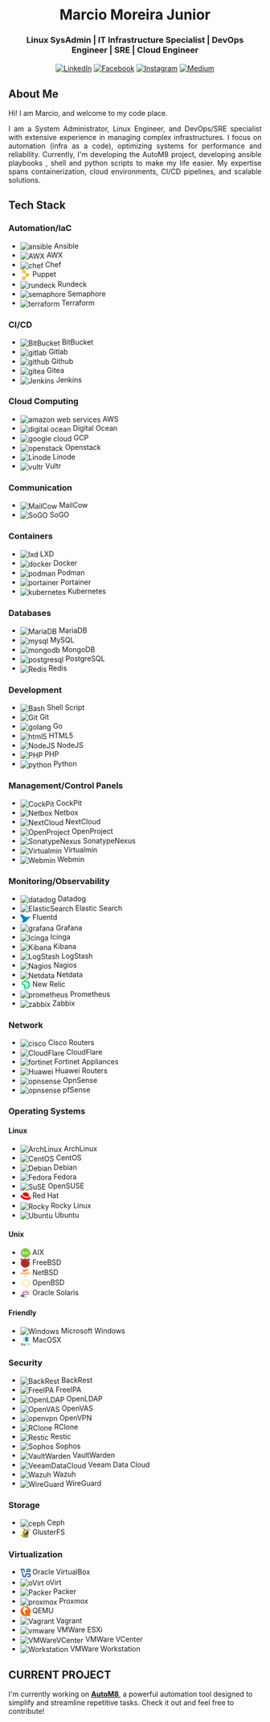 <div align="center">

# **Marcio Moreira Junior**

</div>

<div align="center">

### **Linux SysAdmin** | **IT Infrastructure Specialist** | **DevOps Engineer** | **SRE** | **Cloud Engineer**

[<img src="https://cdn.jsdelivr.net/gh/homarr-labs/dashboard-icons/svg/linkedin.svg" alt="LinkedIn" width="30" height="30" align="center">](https://www.linkedin.com/in/mdmjunior) 
[<img src="https://cdn.jsdelivr.net/gh/homarr-labs/dashboard-icons/svg/facebook.svg" alt="Facebook" width="30" height="30" align="center">](https://www.facebook.com/mdmjunior) 
[<img src="https://cdn.jsdelivr.net/gh/homarr-labs/dashboard-icons/svg/instagram.svg" alt="Instagram" width="30" height="30" align="center">](https://www.instagram.com/marciomjunior) 
[<img src="https://cdn.jsdelivr.net/gh/homarr-labs/dashboard-icons/svg/medium-light.svg" alt="Medium" width="30" height="30" align="center">](https://www.medium.com/mdmjunior)

</div>

<div align="justify">

## **About Me**

Hi! I am Marcio, and welcome to my code place.

I am a System Administrator, Linux Engineer, and DevOps/SRE specialist with extensive experience in managing complex infrastructures. I
focus on automation (infra as a code), optimizing systems for performance and reliability. Currently, I'm developing the AutoM8 project, developing ansible playbooks , shell and python scripts to make my life easier. My expertise spans containerization, cloud environments, CI/CD pipelines, and scalable solutions.

</div>

## **Tech Stack**

### **Automation/IaC**

- <img src="https://cdn.jsdelivr.net/gh/homarr-labs/dashboard-icons/svg/ansible-light.svg" alt="ansible" width="20" height="20" align="center"> Ansible
- <img src="https://cdn.jsdelivr.net/gh/homarr-labs/dashboard-icons/png/awx.png" alt="AWX" width="20" height="20" align="center"> AWX
- <img src="https://cdn.jsdelivr.net/gh/homarr-labs/dashboard-icons/svg/cyberchef.svg" alt="chef" width="20" height="20" align="center"> Chef
- <img src="images/icons/puppet-color.svg" alt="puppet" width="20" height="20" align="center"> Puppet
- <img src="https://cdn.jsdelivr.net/gh/homarr-labs/dashboard-icons/svg/rundeck.svg" alt="rundeck" width="20" height="20" align="center"> Rundeck
- <img src="https://cdn.jsdelivr.net/gh/homarr-labs/dashboard-icons/png/semaphore.png" alt="semaphore" width="20" height="20" align="center"> Semaphore
- <img src="https://cdn.jsdelivr.net/gh/homarr-labs/dashboard-icons/svg/hashicorp-terraform.svg" alt="terraform" width="20" height="20" align="center"> Terraform

### **CI/CD**

- <img src="https://cdn.jsdelivr.net/gh/homarr-labs/dashboard-icons/svg/atlassian-bitbucket.svg" alt="BitBucket" width="20" height="20" align="center"> BitBucket
- <img src="https://cdn.jsdelivr.net/gh/homarr-labs/dashboard-icons/svg/gitlab.svg" alt="gitlab" width="20" height="20" align="center"> Gitlab
- <img src="https://cdn.jsdelivr.net/gh/homarr-labs/dashboard-icons/svg/github-light.svg" alt="github" width="20" height="20" align="center"> Github
- <img src="https://cdn.jsdelivr.net/gh/homarr-labs/dashboard-icons/svg/gitea.svg" alt="gitea" width="20" height="20" align="center"> Gitea
- <img src="https://cdn.jsdelivr.net/gh/homarr-labs/dashboard-icons/svg/jenkins.svg" alt="Jenkins" width="20" height="20" align="center"> Jenkins

### **Cloud Computing**

- <img src="https://cdn.jsdelivr.net/gh/homarr-labs/dashboard-icons/svg/amazon-web-services-light.svg" alt="amazon web services" width="20" height="20" align="center"> AWS
- <img src="https://cdn.jsdelivr.net/gh/homarr-labs/dashboard-icons/svg/digital-ocean.svg" alt="digital ocean" width="20" height="20" align="center"> Digital Ocean
- <img src="https://cdn.jsdelivr.net/gh/homarr-labs/dashboard-icons/svg/google-cloud-platform.svg" alt="google cloud" width="20" height="20" align="center"> GCP
- <img src="https://cdn.jsdelivr.net/gh/homarr-labs/dashboard-icons/svg/openstack.svg" alt="openstack" width="20" height="20" align="center"> Openstack
- <img src="https://cdn.jsdelivr.net/gh/homarr-labs/dashboard-icons/svg/linode.svg" alt="Linode" width="20" height="20" align="center"> Linode
- <img src="https://cdn.jsdelivr.net/gh/homarr-labs/dashboard-icons/svg/vultr.svg" alt="vultr" width="20" height="20" align="center"> Vultr

### **Communication**

- <img src="https://cdn.jsdelivr.net/gh/homarr-labs/dashboard-icons/svg/mailcow.svg" alt="MailCow" width="20" height="20" align="center"> MailCow
- <img src="https://cdn.jsdelivr.net/gh/homarr-labs/dashboard-icons/svg/sogo.svg" alt="SoGO" width="20" height="20" align="center"> SoGO

### **Containers**

- <img src="https://cdn.jsdelivr.net/gh/selfhst/icons/svg/linuxcontainers.svg" alt="lxd" width="20" height="20" align="center"> LXD
- <img src="https://cdn.jsdelivr.net/gh/homarr-labs/dashboard-icons/svg/docker-moby.svg" alt="docker" width="20" height="20" align="center"> Docker
- <img src="https://cdn.jsdelivr.net/gh/homarr-labs/dashboard-icons/svg/podman.svg" alt="podman" width="20" height="20" align="center"> Podman
- <img src="https://cdn.jsdelivr.net/gh/homarr-labs/dashboard-icons/svg/portainer.svg" alt="portainer" width="20" height="20" align="center"> Portainer
- <img src="https://cdn.jsdelivr.net/gh/homarr-labs/dashboard-icons/svg/kubernetes.svg" alt="kubernetes" width="20" height="20" align="center"> Kubernetes

### **Databases**

- <img src="https://cdn.jsdelivr.net/gh/homarr-labs/dashboard-icons/svg/mariadb.svg" alt="MariaDB" width="20" height="20" align="center"> MariaDB
- <img src="https://cdn.jsdelivr.net/gh/homarr-labs/dashboard-icons/svg/mysql.svg" alt="mysql" width="20" height="20" align="center"> MySQL
- <img src="https://cdn.jsdelivr.net/gh/homarr-labs/dashboard-icons/svg/mongodb.svg" alt="mongodb" width="20" height="20" align="center"> MongoDB
- <img src="https://cdn.jsdelivr.net/gh/homarr-labs/dashboard-icons/svg/postgresql.svg" alt="postgresql" width="20" height="20" align="center"> PostgreSQL
- <img src="https://cdn.jsdelivr.net/gh/homarr-labs/dashboard-icons/svg/redis.svg" alt="Redis" width="20" height="20" align="center"> Redis

### **Development**

- <img src="https://cdn.jsdelivr.net/gh/homarr-labs/dashboard-icons/svg/terminal.svg" alt="Bash" width="20" height="20" align="center"> Shell Script
- <img src="https://cdn.jsdelivr.net/gh/homarr-labs/dashboard-icons/svg/git.svg" alt="Git" width="20" height="20" align="center"> Git
- <img src="https://cdn.jsdelivr.net/gh/homarr-labs/dashboard-icons/svg/go.svg" alt="golang" width="20" height="20" align="center"> Go
- <img src="https://cdn.jsdelivr.net/gh/homarr-labs/dashboard-icons/svg/html.svg" alt="html5" width="20" height="20" align="center"> HTML5
- <img src="https://cdn.jsdelivr.net/gh/homarr-labs/dashboard-icons/svg/nodejs-alt.svg" alt="NodeJS" width="20" height="20" align="center"> NodeJS
- <img src="https://cdn.jsdelivr.net/gh/homarr-labs/dashboard-icons/svg/php.svg" alt="PHP" width="20" height="20" align="center"> PHP
- <img src="https://cdn.jsdelivr.net/gh/homarr-labs/dashboard-icons/svg/python.svg" alt="python" width="20" height="20" align="center"> Python

### **Management/Control Panels**

- <img src="https://cdn.jsdelivr.net/gh/homarr-labs/dashboard-icons/svg/cockpit-light.svg" alt="CockPit" width="20" height="20" align="center"> CockPit
- <img src="https://cdn.jsdelivr.net/gh/homarr-labs/dashboard-icons/svg/netbox.svg" alt="Netbox" width="20" height="20" align="center"> Netbox
- <img src="https://cdn.jsdelivr.net/gh/homarr-labs/dashboard-icons/svg/nextcloud.svg" alt="NextCloud" width="20" height="20" align="center"> NextCloud
- <img src="https://cdn.jsdelivr.net/gh/homarr-labs/dashboard-icons/svg/openproject.svg" alt="OpenProject" width="20" height="20" align="center"> OpenProject
- <img src="https://simpleicons.org/icons/sonatype.svg" alt="SonatypeNexus" width="20" height="20" align="center"> SonatypeNexus
- <img src="https://cdn.jsdelivr.net/gh/homarr-labs/dashboard-icons/svg/virtualmin.svg" alt="Virtualmin" width="20" height="20" align="center"> Virtualmin
- <img src="https://cdn.jsdelivr.net/gh/homarr-labs/dashboard-icons/svg/webmin.svg" alt="Webmin" width="20" height="20" align="center"> Webmin

### **Monitoring/Observability**

- <img src="https://cdn.jsdelivr.net/gh/homarr-labs/dashboard-icons/svg/datadog.svg" alt="datadog" width="20" height="20" align="center"> Datadog
- <img src="https://cdn.jsdelivr.net/gh/homarr-labs/dashboard-icons/svg/elasticsearch.svg" alt="ElasticSearch" width="20" height="20" align="center"> Elastic Search
- <img src="images/icons/fluentd-color.svg" alt="fluentd" width="20" height="20" align="center"> Fluentd
- <img src="https://cdn.jsdelivr.net/gh/homarr-labs/dashboard-icons/svg/grafana.svg" alt="grafana" width="20" height="20" align="center"> Grafana
- <img src="https://cdn.jsdelivr.net/gh/homarr-labs/dashboard-icons/svg/icinga-light.svg" alt="Icinga" width="20" height="20" align="center"> Icinga
- <img src="https://cdn.jsdelivr.net/gh/homarr-labs/dashboard-icons/svg/elastic-kibana.svg" alt="Kibana" width="20" height="20" align="center"> Kibana
- <img src="https://cdn.jsdelivr.net/gh/homarr-labs/dashboard-icons/svg/elastic-logstash.svg" alt="LogStash" width="20" height="20" align="center"> LogStash
- <img src="https://cdn.jsdelivr.net/gh/homarr-labs/dashboard-icons/svg/nagios.svg" alt="Nagios" width="20" height="20" align="center"> Nagios
- <img src="https://cdn.jsdelivr.net/gh/homarr-labs/dashboard-icons/svg/netdata.svg" alt="Netdata" width="20" height="20" align="center"> Netdata
- <img src="images/icons/newrelic-color.svg" alt="new relic" width="20" height="20" align="center"> New Relic
- <img src="https://cdn.jsdelivr.net/gh/homarr-labs/dashboard-icons/svg/prometheus.svg" alt="prometheus" width="20" height="20" align="center"> Prometheus
- <img src="https://cdn.jsdelivr.net/gh/homarr-labs/dashboard-icons/svg/zabbix.svg" alt="zabbix" width="20" height="20" align="center"> Zabbix

### **Network**

- <img src="https://cdn.jsdelivr.net/gh/homarr-labs/dashboard-icons/svg/cisco.svg" alt="cisco" width="20" height="20" align="center"> Cisco Routers
- <img src="https://cdn.jsdelivr.net/gh/homarr-labs/dashboard-icons/svg/cloudflare.svg" alt="CloudFlare" width="20" height="20" align="center"> CloudFlare
- <img src="https://cdn.jsdelivr.net/gh/homarr-labs/dashboard-icons/svg/fortinet.svg" alt="fortinet" width="20" height="20" align="center"> Fortinet Appliances
- <img src="https://cdn.jsdelivr.net/gh/homarr-labs/dashboard-icons/svg/huawei.svg" alt="Huawei" width="20" height="20" align="center"> Huawei Routers
- <img src="https://cdn.jsdelivr.net/gh/homarr-labs/dashboard-icons/svg/opnsense.svg" alt="opnsense" width="20" height="20" align="center"> OpnSense
- <img src="https://cdn.jsdelivr.net/gh/homarr-labs/dashboard-icons/svg/pfsense.svg" alt="opnsense" width="20" height="20" align="center"> pfSense

### **Operating Systems**

#### Linux

- <img src="https://cdn.jsdelivr.net/gh/homarr-labs/dashboard-icons/svg/arch-linux.svg" alt="ArchLinux" width="20" height="20" align="center"> ArchLinux
- <img src="https://cdn.jsdelivr.net/gh/homarr-labs/dashboard-icons/svg/centos.svg" alt="CentOS" width="20" height="20" align="center"> CentOS
- <img src="https://cdn.jsdelivr.net/gh/homarr-labs/dashboard-icons/svg/debian-linux.svg" alt="Debian" width="20" height="20" align="center"> Debian
- <img src="https://cdn.jsdelivr.net/gh/homarr-labs/dashboard-icons/svg/fedora-alt.svg" alt="Fedora" width="20" height="20" align="center"> Fedora
- <img src="https://cdn.jsdelivr.net/gh/homarr-labs/dashboard-icons/svg/opensuse.svg" alt="SuSE" width="20" height="20" align="center"> OpenSUSE
- <img src="images/icons/redhat-color.svg" alt="Red Hat" width="20" height="20" align="center"> Red Hat
- <img src="https://cdn.jsdelivr.net/gh/homarr-labs/dashboard-icons/svg/rocky-linux.svg" alt="Rocky" width="20" height="20" align="center"> Rocky Linux
- <img src="https://cdn.jsdelivr.net/gh/homarr-labs/dashboard-icons/svg/ubuntu-linux.svg" alt="Ubuntu" width="20" height="20" align="center"> Ubuntu

#### Unix

- <img src="images/icons/aix-color.svg" alt="AIX" width="20" height="20" align="center"> AIX
- <img src="images/icons/freebsd-color.svg" alt="FreeBSD" width="20" height="20" align="center"> FreeBSD
- <img src="images/icons/netbsd-color.svg" alt="NetBSD" width="20" height="20" align="center"> NetBSD
- <img src="images/icons/openbsd-color.svg" alt="OpenBSD" width="20" height="20" align="center"> OpenBSD
- <img src="images/icons/solaris-color.svg" alt="Solaris" width="20" height="20" align="center"> Oracle Solaris

#### Friendly

- <img src="https://cdn.jsdelivr.net/gh/homarr-labs/dashboard-icons/svg/microsoft-windows.svg" alt="Windows" width="20" height="20" align="center"> Microsoft Windows
- <img src="images/icons/macos-color.svg" alt="MacOS" width="20" height="20" align="center"> MacOSX

### **Security**

- <img src="https://cdn.jsdelivr.net/gh/homarr-labs/dashboard-icons/svg/backrest-light.svg" alt="BackRest" width="20" height="20" align="center"> BackRest
- <img src="https://cdn.jsdelivr.net/gh/homarr-labs/dashboard-icons/svg/freeipa.svg" alt="FreeIPA" width="20" height="20" align="center"> FreeIPA
- <img src="https://cdn.jsdelivr.net/gh/homarr-labs/dashboard-icons/svg/openldap.svg" alt="OpenLDAP" width="20" height="20" align="center"> OpenLDAP
- <img src="https://cdn.jsdelivr.net/gh/homarr-labs/dashboard-icons/svg/openvas.svg" alt="OpenVAS" width="20" height="20" align="center"> OpenVAS
- <img src="https://cdn.jsdelivr.net/gh/homarr-labs/dashboard-icons/svg/openvpn.svg" alt="openvpn" width="20" height="20" align="center"> OpenVPN
- <img src="https://cdn.jsdelivr.net/gh/homarr-labs/dashboard-icons/svg/rclone.svg" alt="RClone" width="20" height="20" align="center"> RClone
- <img src="https://cdn.jsdelivr.net/gh/homarr-labs/dashboard-icons/png/restic.png" alt="Restic" width="20" height="20" align="center"> Restic
- <img src="https://cdn.jsdelivr.net/gh/homarr-labs/dashboard-icons/svg/sophos.svg" alt="Sophos" width="20" height="20" align="center"> Sophos
- <img src="https://cdn.jsdelivr.net/gh/homarr-labs/dashboard-icons/svg/vaultwarden-light.svg" alt="VaultWarden" width="20" height="20" align="center"> VaultWarden
- <img src="https://cdn.jsdelivr.net/gh/homarr-labs/dashboard-icons/svg/veeam.svg" alt="VeeamDataCloud" width="20" height="20" align="center"> Veeam Data Cloud
- <img src="https://cdn.jsdelivr.net/gh/homarr-labs/dashboard-icons/svg/wazuh.svg" alt="Wazuh" width="20" height="20" align="center"> Wazuh
- <img src="https://cdn.jsdelivr.net/gh/homarr-labs/dashboard-icons/svg/wireguard.svg" alt="WireGuard" width="20" height="20" align="center"> WireGuard

### **Storage**

- <img src="https://cdn.jsdelivr.net/gh/homarr-labs/dashboard-icons/svg/ceph.svg" alt="ceph" width="20" height="20" align="center"> Ceph
- <img src="images/icons/gluster-color.png" alt="glusterfs" width="20" height="20" align="center"> GlusterFS

### **Virtualization**

- <img src="images/icons/virtualbox-color.svg" alt="oracle virtualbox" width="20" height="20" align="center"> Oracle VirtualBox
- <img src="https://cdn.jsdelivr.net/gh/homarr-labs/dashboard-icons/svg/ovirt.svg" alt="oVirt" width="20" height="20" align="center"> oVirt
- <img src="https://cdn.jsdelivr.net/gh/homarr-labs/dashboard-icons/svg/hashicorp-packer.svg" alt="Packer" width="20" height="20" align="center"> Packer
- <img src="https://cdn.jsdelivr.net/gh/homarr-labs/dashboard-icons/svg/proxmox-light.svg" alt="proxmox" width="20" height="20" align="center"> Proxmox
- <img src="images/icons/qemu-color.svg" alt="qemu" width="20" height="20" align="center"> QEMU
- <img src="https://cdn.jsdelivr.net/gh/homarr-labs/dashboard-icons/svg/hashicorp-vagrant.svg" alt="Vagrant" width="20" height="20" align="center"> Vagrant
- <img src="https://cdn.jsdelivr.net/gh/homarr-labs/dashboard-icons/svg/vmware-esxi.svg" alt="vmware" width="20" height="20" align="center"> VMWare ESXi
- <img src="https://cdn.jsdelivr.net/gh/homarr-labs/dashboard-icons/png/vmware-vcenter.png" alt="VMWareVCenter" width="20" height="20" align="center"> VMWare VCenter
- <img src="https://cdn.jsdelivr.net/gh/homarr-labs/dashboard-icons/svg/vmware-workstation.svg" alt="Workstation" width="20" height="20" align="center"> VMWare Workstation

## CURRENT PROJECT

I'm currently working on [**AutoM8**](https://github.com/mdmjunior/AutoM8), a powerful automation tool designed to simplify and streamline repetitive tasks. 
Check it out and feel free to contribute!
